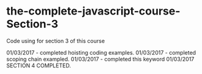 # the-complete-javascript-course-Section-3
Code using for section 3 of this course

01/03/2017 - completed hoisting coding examples.
01/03/2017 - completed scoping chain exampled.
01/03/2017 - completed this keyword
01/03/2017 SECTION 4 COMPLETED.
